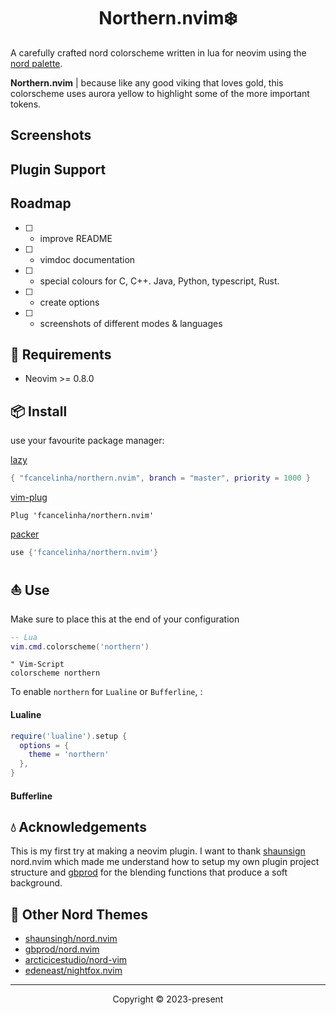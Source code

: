 <h1 align="center">Northern.nvim❄️ </h1>

A carefully crafted nord colorscheme written in lua for neovim using the [nord palette](https://www.nordtheme.com/docs/colors-and-palettes).

**Northern.nvim** | because like any good viking that loves gold, this colorscheme uses aurora yellow to highlight some of the more important tokens.

## Screenshots

## Plugin Support

## Roadmap
 - [ ] - improve README
 - [ ] - vimdoc documentation
 - [ ] - special colours for C, C++. Java, Python, typescript, Rust.
 - [ ] - create options
 - [ ] - screenshots of different modes & languages

## 🎐 Requirements

+ Neovim >= 0.8.0

## 📦 Install

use your favourite package manager:

[lazy](https://github.com/folke/lazy.nvim)
```lua
{ "fcancelinha/northern.nvim", branch = "master", priority = 1000 }
```

[vim-plug](https://github.com/junegunn/vim-plug)
```vim
Plug 'fcancelinha/northern.nvim'
```

[packer](https://github.com/wbthomason/packer.nvim)
```lua
use {'fcancelinha/northern.nvim'}
```

## ⛵ Use

Make sure to place this at the end of your configuration

```lua
-- Lua
vim.cmd.colorscheme('northern')
```

```vim
" Vim-Script
colorscheme northern
```

To enable `northern` for `Lualine` or `Bufferline`, :

#### Lualine

```lua
require('lualine').setup {
  options = {
    theme = 'northern'
  },
}
```

#### Bufferline


## 💧 Acknowledgements

This is my first try at making a neovim plugin. I want to thank [shaunsign](https://github.com/shaunsingh) nord.nvim which made me understand how to setup my own plugin project structure and [gbprod](https://github.com/gbprod) for the blending functions that produce a soft background.
 
## 🌊 Other Nord Themes

- [shaunsingh/nord.nvim](https://github.com/shaunsingh/nord.nvim)
- [gbprod/nord.nvim](https://github.com/gbprod/nord.nvim)
- [arcticicestudio/nord-vim](https://github.com/arcticicestudio/nord-vim)
- [edeneast/nightfox.nvim](https://github.com/EdenEast/nightfox.nvim)

----------------------------------------------------------------------------------------------------------------------

<p align="center">Copyright &copy; 2023-present
 


